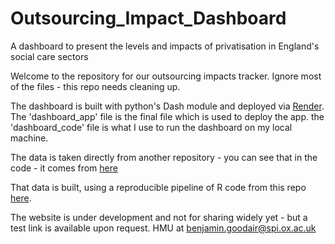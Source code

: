 # Outsourcing_Impact_Dashboard
A dashboard to present the levels and impacts of privatisation in England's social care sectors

Welcome to the repository for our outsourcing impacts tracker. Ignore most of the files - this repo needs cleaning up.

The dashboard is built with python's Dash module and deployed via [Render](https://render.com/). The 'dashboard_app' file is the final file which is used to deploy the app. the 'dashboard_code' file is what I use to run the dashboard on my local machine.

The data is taken directly from another repository - you can see that in the code - it comes from [here](https://github.com/BenGoodair/childrens_social_care_data/tree/main/Final_Data/outputs)

That data is built, using a reproducible pipeline of R code from this repo [here](https://github.com/BenGoodair/childrens_social_care_data/tree/main). 

The website is under development and not for sharing widely yet - but a test link is available upon request. HMU at benjamin.goodair@spi.ox.ac.uk


